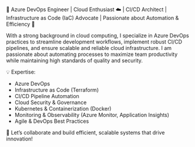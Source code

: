 🔧 Azure DevOps Engineer | Cloud Enthusiast ☁️ | CI/CD Architect | Infrastructure as Code (IaC) Advocate | Passionate about Automation & Efficiency 🚀

With a strong background in cloud computing, I specialize in Azure DevOps practices to streamline development workflows, implement robust CI/CD pipelines, and ensure scalable and reliable cloud infrastructure. I am passionate about automating processes to maximize team productivity while maintaining high standards of quality and security.

💡 Expertise:

- Azure DevOps
- Infrastructure as Code (Terraform)
- CI/CD Pipeline Automation
- Cloud Security & Governance
- Kubernetes & Containerization (Docker)
- Monitoring & Observability (Azure Monitor, Application Insights)
- Agile & DevOps Best Practices

🔗 Let’s collaborate and build efficient, scalable systems that drive innovation!
